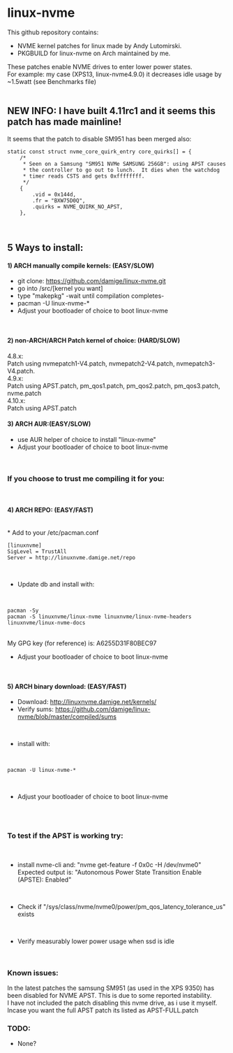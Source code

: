 # linux-nvme

This github repository contains: <br /> 
* NVME kernel patches for linux made by Andy Lutomirski. <br /> 
* PKGBUILD for linux-nvme on Arch maintained by me. <br /> 

These patches enable NVME drives to enter lower power states.<br />
For example: my case (XPS13, linux-nvme4.9.0) it decreases idle usage by ~1.5watt (see Benchmarks file)<br />
<br />

## NEW INFO: I have built 4.11rc1 and it seems this patch has made mainline!
It seems that the patch to disable SM951 has been merged also:

```
static const struct nvme_core_quirk_entry core_quirks[] = {
	/*
	 * Seen on a Samsung "SM951 NVMe SAMSUNG 256GB": using APST causes
	 * the controller to go out to lunch.  It dies when the watchdog
	 * timer reads CSTS and gets 0xffffffff.
	 */
	{
		.vid = 0x144d,
		.fr = "BXW75D0Q",
		.quirks = NVME_QUIRK_NO_APST,
	},
```
<br />

## 5 Ways to install:

#### 1) ARCH manually compile kernels: (EASY/SLOW)

* git clone: https://github.com/damige/linux-nvme.git
* go into /src/[kernel you want]
* type "makepkg" -wait until compilation completes-
* pacman -U linux-nvme-*
* Adjust your bootloader of choice to boot linux-nvme
<br />

#### 2) non-ARCH/ARCH Patch kernel of choice: (HARD/SLOW)
4.8.x:<br />
Patch using nvmepatch1-V4.patch, nvmepatch2-V4.patch, nvmepatch3-V4.patch.
<br />
4.9.x:<br />
Patch using APST.patch, pm_qos1.patch, pm_qos2.patch, pm_qos3.patch, nvme.patch
<br />
4.10.x:<br />
Patch using APST.patch
<br />

#### 3) ARCH AUR:(EASY/SLOW)
* use AUR helper of choice to install "linux-nvme"
* Adjust your bootloader of choice to boot linux-nvme
<br />

### If you choose to trust me compiling it for you:
<br />

#### 4) ARCH REPO: (EASY/FAST)
<br />
* Add to your /etc/pacman.conf
<br />

```
[linuxnvme]
SigLevel = TrustAll
Server = http://linuxnvme.damige.net/repo
```

<br />

* Update db and install with:
<br />

```
pacman -Sy
pacman -S linuxnvme/linux-nvme linuxnvme/linux-nvme-headers linuxnvme/linux-nvme-docs
```

<br />
My GPG key (for reference) is: A6255D31F80BEC97
<br />

* Adjust your bootloader of choice to boot linux-nvme
<br />

#### 5) ARCH binary download: (EASY/FAST)
* Download: http://linuxnvme.damige.net/kernels/
* Verify sums: https://github.com/damige/linux-nvme/blob/master/compiled/sums
<br />

* install with:
<br />

```
pacman -U linux-nvme-*
```
<br />

* Adjust your bootloader of choice to boot linux-nvme
<br />
<br />

### To test if the APST is working try:
<br />

* install nvme-cli and: "nvme get-feature -f 0x0c -H /dev/nvme0" Expected output is: "Autonomous Power State Transition Enable (APSTE): Enabled"
<br />

* Check if "/sys/class/nvme/nvme0/power/pm_qos_latency_tolerance_us" exists 
<br />

* Verify measurably lower power usage when ssd is idle
<br />

### Known issues:
In the latest patches the samsung SM951 (as used in the XPS 9350) has been disabled for NVME APST.
This is due to some reported instability.<br />
I have not included the patch disabling this nvme drive, as i use it myself. Incase you want the full APST patch its listed as APST-FULL.patch
<br />

### TODO:
* None?

